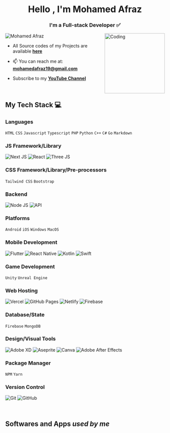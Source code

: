 <h1 align="center">Hello , I'm Mohamed Afraz</h1>
<h3 align="center">I'm a Full-stack Developer ✅</h3>
<img align="right" alt="Coding" width="190" src="https://media3.giphy.com/media/eNAsjO55tPbgaor7ma/giphy.gif?cid=6c09b952eohbdq5kxhnzxcqv6gaao256eg3rjkl0ytybum5j&ep=v1_stickers_related&rid=giphy.gif&ct=s">
<p align="left"> <img src="https://komarev.com/ghpvc/?username=MohamedAfraz&color=4169e1&style=for-the-badge&label=Profile+Views" alt="Mohamed Afraz"/> </p>

- All Source codes of my Projects are available [**here**](https://github.com/MohamedAfraz?tab=repositories)
  
- 📫 You can reach me at: **mohamedafraz19@gmail.com**

- Subscribe to my [**YouTube Channel**](https://www.youtube.com/channel/UCaecJrLhwYwe-QykJQz4mDg?sub_confirmation=1)

<br>

## My Tech Stack 💻
### Languages
`HTML`
`CSS`
`Javascript`
`Typescript`
`PHP`
`Python`
`C++`
`C#`
`Go`
`Markdown`

### JS Framework/Library
![Next JS](https://img.shields.io/badge/-NextJS-000?style=for-the-badge&logo=next.js)
![React](https://img.shields.io/badge/-ReactJS-000?style=for-the-badge&logo=react)
![Three JS](https://img.shields.io/badge/-ThreeJS-000?style=for-the-badge&logo=three.js)

### CSS Framework/Library/Pre-processors
`Tailwind CSS`
`Bootstrap`

### Backend
![Node JS](https://img.shields.io/badge/-NodeJS-000?style=for-the-badge&logo=node.js)
![API](https://img.shields.io/badge/-API-000?style=for-the-badge&logo=api)

### Platforms
`Android`
`iOS`
`Windows`
`MacOS`

### Mobile Development
![Flutter](https://img.shields.io/badge/-Flutter-000?style=for-the-badge&logo=flutter)
![React Native](https://img.shields.io/badge/-React%20Native-000?style=for-the-badge&logo=react)
![Kotlin](https://img.shields.io/badge/-Kotlin-000?style=for-the-badge&logo=kotlin)
![Swift](https://img.shields.io/badge/-Swift-000?style=for-the-badge&logo=swift)

### Game Development
`Unity`
`Unreal Engine`

### Web Hosting
![Vercel](https://img.shields.io/badge/-Vercel-000?style=for-the-badge&logo=vercel)
![GitHub Pages](https://img.shields.io/badge/-GitHub%20Pages-000?style=for-the-badge&logo=github)
![Netlify](https://img.shields.io/badge/-Netlify-000?style=for-the-badge&logo=netlify)
![Firebase](https://img.shields.io/badge/-Firebase-000?style=for-the-badge&logo=firebase)

### Database/State
`Firebase`
`MongoDB`

### Design/Visual Tools
![Adobe XD](https://img.shields.io/badge/-Adobe%20XD-000?style=for-the-badge&logo=Adobe%20XD)
![Aseprite](https://img.shields.io/badge/-Aseprite-000?style=for-the-badge&logo=aseprite)
![Canva](https://img.shields.io/badge/-Canva-000?style=for-the-badge&logo=canva)
![Adobe After Effects](https://img.shields.io/badge/-Adobe%20After%20Effects-000?style=for-the-badge&logo=Adobe%20After%20Effects&logoColor=white)

### Package Manager
`NPM`
`Yarn`

### Version Control
![Git](https://img.shields.io/badge/-Git-000?style=for-the-badge&logo=git)
![GitHub](https://img.shields.io/badge/-GitHub-000?style=for-the-badge&logo=github)

<br>

## Softwares and Apps *used by me*
